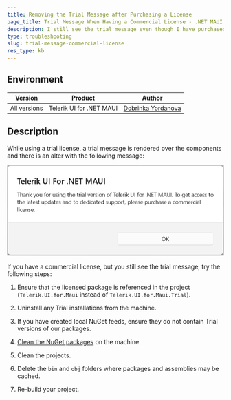 ```yaml
---
title: Removing the Trial Message after Purchasing a License
page_title: Trial Message When Having a Commercial License - .NET MAUI Knowledge Base
description: I still see the trial message even though I have purchased and installed the commercial license.
type: troubleshooting
slug: trial-message-commercial-license
res_type: kb
---
```


## Environment

| Version | Product | Author | 
| --- | --- | ---- | 
| All versions | Telerik UI for .NET MAUI |[Dobrinka Yordanova](https://www.telerik.com/blogs/author/dobrinka-yordanova)| 

## Description

While using a trial license, a trial message is rendered over the components and there is an alter with the following message:

![Telerik .NET MAUI Trial Message](images/trial-message.png)

If you have a commercial license, but you still see the trial message, try the following steps:

1. Ensure that the licensed package is referenced in the project (`Telerik.UI.for.Maui` instead of `Telerik.UI.for.Maui.Trial`).

1. Uninstall any Trial installations from the machine.

1. If you have created local NuGet feeds, ensure they do not contain Trial versions of our packages.

1. <a href="https://docs.microsoft.com/en-us/nuget/consume-packages/managing-the-global-packages-and-cache-folders#clearing-local-folders" target="_blank">Clean the NuGet packages</a> on the machine.

1. Clean the projects.

1. Delete the `bin` and `obj` folders where packages and assemblies may be cached.

1. Re-build your project.